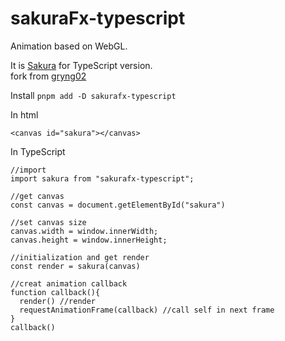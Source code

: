 # sakuraFx-typescript
Animation based on WebGL.

It is [Sakura](https://codepen.io/wikyware-net/details/poRgJge) for TypeScript version.  
fork from [gryng02](https://qiita.com/gryng02)

Install `pnpm add -D sakurafx-typescript`

In html

    <canvas id="sakura"></canvas>
 
In TypeScript

    //import
    import sakura from "sakurafx-typescript";
    
    //get canvas
    const canvas = document.getElementById("sakura")
    
    //set canvas size
    canvas.width = window.innerWidth;
    canvas.height = window.innerHeight;
    
    //initialization and get render
    const render = sakura(canvas)
    
    //creat animation callback
    function callback(){
      render() //render
      requestAnimationFrame(callback) //call self in next frame
    }
    callback()
